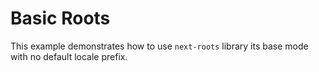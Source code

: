 # Basic Roots

This example demonstrates how to use `next-roots` library its base mode with no default locale prefix.

